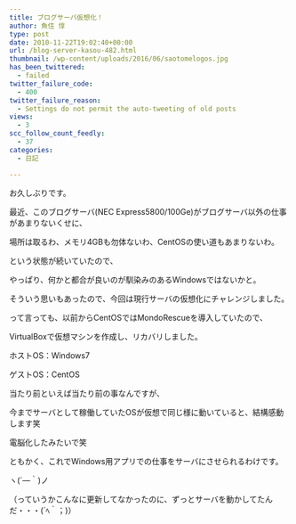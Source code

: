 ```yaml
---
title: ブログサーバ仮想化！
author: 魚住 惇
type: post
date: 2010-11-22T19:02:40+00:00
url: /blog-server-kasou-482.html
thumbnail: /wp-content/uploads/2016/06/saotomelogos.jpg
has_been_twittered:
  - failed
twitter_failure_code:
  - 400
twitter_failure_reason:
  - Settings do not permit the auto-tweeting of old posts
views:
  - 3
scc_follow_count_feedly:
  - 37
categories:
  - 日記

---
```

お久しぶりです。</p> 

最近、このブログサーバ(NEC Express5800/100Ge)がブログサーバ以外の仕事があまりないくせに、</p> 

場所は取るわ、メモリ4GBも勿体ないわ、CentOSの使い道もあまりないわ。</p> 

という状態が続いていたので、</p> 

やっぱり、何かと都合が良いのが馴染みのあるWindowsではないかと。</p> 

そういう思いもあったので、今回は現行サーバの仮想化にチャレンジしました。</p> 

って言っても、以前からCentOSではMondoRescueを導入していたので、</p> 

VirtualBoxで仮想マシンを作成し、リカバリしました。

ホストOS：Windows7

ゲストOS：CentOS</p> 

当たり前といえば当たり前の事なんですが、

今までサーバとして稼働していたOSが仮想で同じ様に動いていると、結構感動します笑

電脳化したみたいで笑</p> 

ともかく、これでWindows用アプリでの仕事をサーバにさせられるわけです。

ヽ(´―｀)ノ</p> 

（っていうかこんなに更新してなかったのに、ずっとサーバを動かしてたんだ・・・(´ﾍ｀；)）